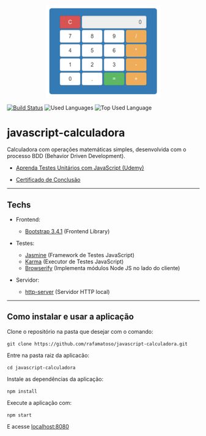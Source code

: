 <p align="center">
  <img src="./assets/calculatorJS.png" width="300" alt="Calculator picture"></img>

[![Build Status](https://travis-ci.org/rafamatoso/javascript-calculadora.svg?branch=master)](https://travis-ci.org/rafamatoso/javascript-calculadora)
<img alt="Used Languages" src="https://img.shields.io/github/languages/count/rafamatoso/javascript-calculadora?color=blue">
<img alt="Top Used Language" src="https://img.shields.io/github/languages/top/rafamatoso/javascript-calculadora?color=yellow">

</p>

# javascript-calculadora

Calculadora com operações matemáticas simples, desenvolvida com o processo BDD (Behavior Driven Development).

- [Aprenda Testes Unitários com JavaScript (Udemy)](https://www.udemy.com/course/aprenda-testes-unitarios-com-jasmine-javascript/)

- [Certificado de Conclusão](https://www.udemy.com/certificate/UC-b83398d0-9c5e-44bd-b75c-d368b367230a/)

---

## Techs

- Frontend:

  - [Bootstrap 3.4.1](https://getbootstrap.com/docs/3.4/getting-started/) (Frontend Library)

- Testes:

  - [Jasmine](https://jasmine.github.io/) (Framework de Testes JavaScript)
  - [Karma](https://karma-runner.github.io/5.0/index.html) (Executor de Testes JavaScript)
  - [Browserify](http://browserify.org/) (Implementa módulos Node JS no lado do cliente)

- Servidor:

  - [http-server](https://www.npmjs.com/package/http-server) (Servidor HTTP local)

---

## Como instalar e usar a aplicação

Clone o repositório na pasta que desejar com o comando:

`git clone https://github.com/rafamatoso/javascript-calculadora.git`

Entre na pasta raiz da aplicacão:

`cd javascript-calculadora`

Instale as dependências da aplicação:

`npm install`

Execute a aplicação com:

`npm start`

E acesse [localhost:8080](http://localhost:8080)
